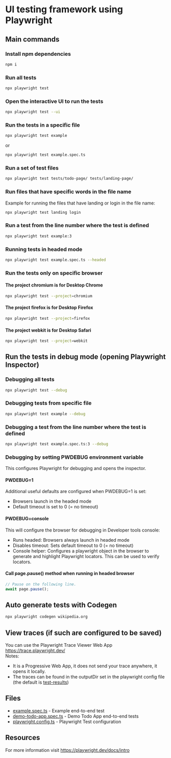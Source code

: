 # UI testing framework using Playwright

## Main commands

### Install npm dependencies

```bash
npm i
```

### Run all tests

```bash
npx playwright test
```

### Open the interactive UI to run the tests

```bash
npx playwright test --ui
```

### Run the tests in a specific file

```bash
npx playwright test example
```

or

```bash
npx playwright test example.spec.ts
```

### Run a set of test files

```bash
npx playwright test tests/todo-page/ tests/landing-page/
```

### Run files that have specific words in the file name

Example for running the files that have landing or login in the file name:

```bash
npx playwright test landing login
```

### Run a test from the line number where the test is defined

```bash
npx playwright test example:3
```

### Running tests in headed mode

```bash
npx playwright test example.spec.ts --headed
```

### Run the tests only on specific browser

#### The project chromium is for Desktop Chrome

```bash
npx playwright test --project=chromium
```

#### The project firefox is for Desktop Firefox

```bash
npx playwright test --project=firefox
```

#### The project webkit is for Desktop Safari

```bash
npx playwright test --project=webkit
```

## Run the tests in debug mode  (opening Playwright Inspector)

### Debugging all tests

```bash
npx playwright test --debug
```

### Debugging tests from specific file

```bash
npx playwright test example --debug
```

### Debugging a test from the line number where the test is defined

```bash
npx playwright test example.spec.ts:3 --debug
```

### Debugging by setting PWDEBUG environment variable

This configures Playwright for debugging and opens the inspector.

#### PWDEBUG=1

Additional useful defaults are configured when PWDEBUG=1 is set:

- Browsers launch in the headed mode
- Default timeout is set to 0 (= no timeout)

#### PWDEBUG=console

This will configure the browser for debugging in Developer tools console:

- Runs headed: Browsers always launch in headed mode
- Disables timeout: Sets default timeout to 0 (= no timeout)
- Console helper: Configures a playwright object in the browser to generate and highlight Playwright locators. This can be used to verify locators.

#### Call page.pause() method when running in headed browser

```TypeScript
// Pause on the following line.
await page.pause();
```

## Auto generate tests with Codegen

```bash
npx playwright codegen wikipedia.org
```

## View traces (if such are configured to be saved)

You can use the Playwright Trace Viewer Web App https://trace.playwright.dev/
<br> Notes: 
- It is a Progressive Web App, it does not send your trace anywhere, it opens it locally.
- The traces can be found in the outputDir set in the playwright config file (the default is [test-results](./test-results/))

## Files

- [example.spec.ts](./tests-examples/example.spec.ts) - Example end-to-end test
- [demo-todo-app.spec.ts](./tests-examples/demo-todo-app.spec.ts) - Demo Todo App end-to-end tests
- [playwright.config.ts](./playwright.config.ts) - Playwright Test configuration

## Resources

For more information visit <https://playwright.dev/docs/intro>
